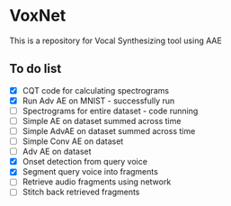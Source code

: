 # VoxNet
This is a repository for Vocal Synthesizing tool using AAE

## To do list
- [X] CQT code for calculating spectrograms
- [X] Run Adv AE on MNIST - successfully run
- [ ] Spectrograms for entire dataset - code running
- [ ] Simple AE on dataset summed across time
- [ ] Simple AdvAE on dataset summed across time
- [ ] Simple Conv AE on dataset
- [ ] Adv AE on dataset
- [X] Onset detection from query voice 
- [X] Segment query voice into fragments
- [ ] Retrieve audio fragments using network
- [ ] Stitch back retrieved fragments
